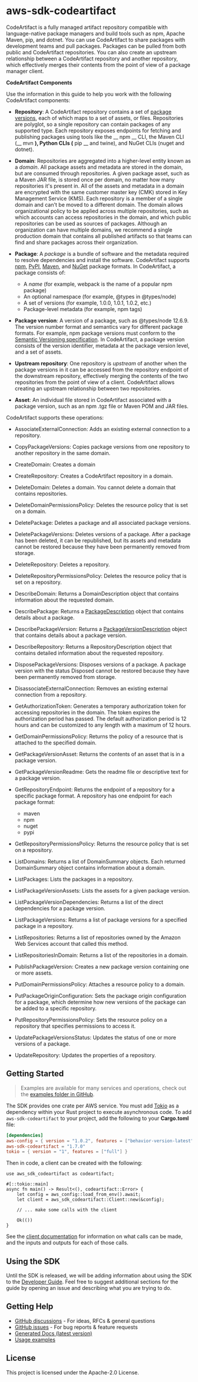 # aws-sdk-codeartifact

CodeArtifact is a fully managed artifact repository compatible with language-native package managers and build tools such as npm, Apache Maven, pip, and dotnet. You can use CodeArtifact to share packages with development teams and pull packages. Packages can be pulled from both public and CodeArtifact repositories. You can also create an upstream relationship between a CodeArtifact repository and another repository, which effectively merges their contents from the point of view of a package manager client.

__CodeArtifact Components__

Use the information in this guide to help you work with the following CodeArtifact components:
  - __Repository__: A CodeArtifact repository contains a set of [package versions](https://docs.aws.amazon.com/codeartifact/latest/ug/welcome.html#welcome-concepts-package-version), each of which maps to a set of assets, or files. Repositories are polyglot, so a single repository can contain packages of any supported type. Each repository exposes endpoints for fetching and publishing packages using tools like the __ npm __ CLI, the Maven CLI (__ mvn __), Python CLIs (__ pip __ and twine), and NuGet CLIs (nuget and dotnet).
  - __Domain__: Repositories are aggregated into a higher-level entity known as a _domain_. All package assets and metadata are stored in the domain, but are consumed through repositories. A given package asset, such as a Maven JAR file, is stored once per domain, no matter how many repositories it's present in. All of the assets and metadata in a domain are encrypted with the same customer master key (CMK) stored in Key Management Service (KMS). Each repository is a member of a single domain and can't be moved to a different domain. The domain allows organizational policy to be applied across multiple repositories, such as which accounts can access repositories in the domain, and which public repositories can be used as sources of packages. Although an organization can have multiple domains, we recommend a single production domain that contains all published artifacts so that teams can find and share packages across their organization.
  - __Package__: A _package_ is a bundle of software and the metadata required to resolve dependencies and install the software. CodeArtifact supports [npm](https://docs.aws.amazon.com/codeartifact/latest/ug/using-npm.html), [PyPI](https://docs.aws.amazon.com/codeartifact/latest/ug/using-python.html), [Maven](https://docs.aws.amazon.com/codeartifact/latest/ug/using-maven), and [NuGet](https://docs.aws.amazon.com/codeartifact/latest/ug/using-nuget) package formats. In CodeArtifact, a package consists of:
    - A _name_ (for example, webpack is the name of a popular npm package)
    - An optional namespace (for example, @types in @types/node)
    - A set of versions (for example, 1.0.0, 1.0.1, 1.0.2, etc.)
    - Package-level metadata (for example, npm tags)

  - __Package version__: A version of a package, such as @types/node 12.6.9. The version number format and semantics vary for different package formats. For example, npm package versions must conform to the [Semantic Versioning specification](https://semver.org/). In CodeArtifact, a package version consists of the version identifier, metadata at the package version level, and a set of assets.
  - __Upstream repository__: One repository is _upstream_ of another when the package versions in it can be accessed from the repository endpoint of the downstream repository, effectively merging the contents of the two repositories from the point of view of a client. CodeArtifact allows creating an upstream relationship between two repositories.
  - __Asset__: An individual file stored in CodeArtifact associated with a package version, such as an npm .tgz file or Maven POM and JAR files.

CodeArtifact supports these operations:
  - AssociateExternalConnection: Adds an existing external connection to a repository.
  - CopyPackageVersions: Copies package versions from one repository to another repository in the same domain.
  - CreateDomain: Creates a domain
  - CreateRepository: Creates a CodeArtifact repository in a domain.
  - DeleteDomain: Deletes a domain. You cannot delete a domain that contains repositories.
  - DeleteDomainPermissionsPolicy: Deletes the resource policy that is set on a domain.
  - DeletePackage: Deletes a package and all associated package versions.
  - DeletePackageVersions: Deletes versions of a package. After a package has been deleted, it can be republished, but its assets and metadata cannot be restored because they have been permanently removed from storage.
  - DeleteRepository: Deletes a repository.
  - DeleteRepositoryPermissionsPolicy: Deletes the resource policy that is set on a repository.
  - DescribeDomain: Returns a DomainDescription object that contains information about the requested domain.
  - DescribePackage: Returns a [PackageDescription](https://docs.aws.amazon.com/codeartifact/latest/APIReference/API_PackageDescription.html) object that contains details about a package.
  - DescribePackageVersion: Returns a [PackageVersionDescription](https://docs.aws.amazon.com/codeartifact/latest/APIReference/API_PackageVersionDescription.html) object that contains details about a package version.
  - DescribeRepository: Returns a RepositoryDescription object that contains detailed information about the requested repository.
  - DisposePackageVersions: Disposes versions of a package. A package version with the status Disposed cannot be restored because they have been permanently removed from storage.
  - DisassociateExternalConnection: Removes an existing external connection from a repository.
  - GetAuthorizationToken: Generates a temporary authorization token for accessing repositories in the domain. The token expires the authorization period has passed. The default authorization period is 12 hours and can be customized to any length with a maximum of 12 hours.
  - GetDomainPermissionsPolicy: Returns the policy of a resource that is attached to the specified domain.
  - GetPackageVersionAsset: Returns the contents of an asset that is in a package version.
  - GetPackageVersionReadme: Gets the readme file or descriptive text for a package version.
  - GetRepositoryEndpoint: Returns the endpoint of a repository for a specific package format. A repository has one endpoint for each package format:
    - maven
    - npm
    - nuget
    - pypi

  - GetRepositoryPermissionsPolicy: Returns the resource policy that is set on a repository.
  - ListDomains: Returns a list of DomainSummary objects. Each returned DomainSummary object contains information about a domain.
  - ListPackages: Lists the packages in a repository.
  - ListPackageVersionAssets: Lists the assets for a given package version.
  - ListPackageVersionDependencies: Returns a list of the direct dependencies for a package version.
  - ListPackageVersions: Returns a list of package versions for a specified package in a repository.
  - ListRepositories: Returns a list of repositories owned by the Amazon Web Services account that called this method.
  - ListRepositoriesInDomain: Returns a list of the repositories in a domain.
  - PublishPackageVersion: Creates a new package version containing one or more assets.
  - PutDomainPermissionsPolicy: Attaches a resource policy to a domain.
  - PutPackageOriginConfiguration: Sets the package origin configuration for a package, which determine how new versions of the package can be added to a specific repository.
  - PutRepositoryPermissionsPolicy: Sets the resource policy on a repository that specifies permissions to access it.
  - UpdatePackageVersionsStatus: Updates the status of one or more versions of a package.
  - UpdateRepository: Updates the properties of a repository.

## Getting Started

> Examples are available for many services and operations, check out the
> [examples folder in GitHub](https://github.com/awslabs/aws-sdk-rust/tree/main/examples).

The SDK provides one crate per AWS service. You must add [Tokio](https://crates.io/crates/tokio)
as a dependency within your Rust project to execute asynchronous code. To add `aws-sdk-codeartifact` to
your project, add the following to your **Cargo.toml** file:

```toml
[dependencies]
aws-config = { version = "1.0.2", features = ["behavior-version-latest"] }
aws-sdk-codeartifact = "1.7.0"
tokio = { version = "1", features = ["full"] }
```

Then in code, a client can be created with the following:

```rust,no_run
use aws_sdk_codeartifact as codeartifact;

#[::tokio::main]
async fn main() -> Result<(), codeartifact::Error> {
    let config = aws_config::load_from_env().await;
    let client = aws_sdk_codeartifact::Client::new(&config);

    // ... make some calls with the client

    Ok(())
}
```

See the [client documentation](https://docs.rs/aws-sdk-codeartifact/latest/aws_sdk_codeartifact/client/struct.Client.html)
for information on what calls can be made, and the inputs and outputs for each of those calls.

## Using the SDK

Until the SDK is released, we will be adding information about using the SDK to the
[Developer Guide](https://docs.aws.amazon.com/sdk-for-rust/latest/dg/welcome.html). Feel free to suggest
additional sections for the guide by opening an issue and describing what you are trying to do.

## Getting Help

* [GitHub discussions](https://github.com/awslabs/aws-sdk-rust/discussions) - For ideas, RFCs & general questions
* [GitHub issues](https://github.com/awslabs/aws-sdk-rust/issues/new/choose) - For bug reports & feature requests
* [Generated Docs (latest version)](https://awslabs.github.io/aws-sdk-rust/)
* [Usage examples](https://github.com/awslabs/aws-sdk-rust/tree/main/examples)

## License

This project is licensed under the Apache-2.0 License.


